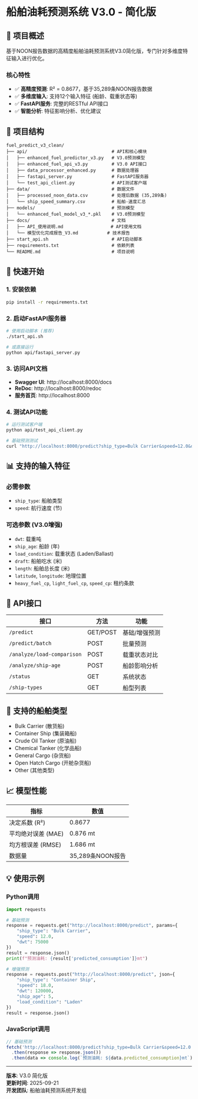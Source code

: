 # 船舶油耗预测系统 V3.0 - 简化版

## 🎯 项目概述

基于NOON报告数据的高精度船舶油耗预测系统V3.0简化版，专门针对多维度特征输入进行优化。

### 核心特性
- ✅ **高精度预测**: R² = 0.8677，基于35,289条NOON报告数据
- ✅ **多维度输入**: 支持12个输入特征 (船龄、载重状态等)
- ✅ **FastAPI服务**: 完整的RESTful API接口
- ✅ **智能分析**: 特征影响分析、优化建议

## 📁 项目结构

```
fuel_predict_v3_clean/
├── api/                                # API和核心模块
│   ├── enhanced_fuel_predictor_v3.py   # V3.0预测模型
│   ├── enhanced_fuel_api_v3.py         # V3.0 API接口
│   ├── data_processor_enhanced.py      # 数据处理器
│   ├── fastapi_server.py               # FastAPI服务器
│   └── test_api_client.py              # API测试客户端
├── data/                               # 数据文件
│   ├── processed_noon_data.csv         # 处理后数据 (35,289条)
│   └── ship_speed_summary.csv          # 船舶-速度汇总
├── models/                             # 预测模型
│   └── enhanced_fuel_model_v3_*.pkl    # V3.0预测模型
├── docs/                               # 文档
│   ├── API_使用说明.md                  # API使用文档
│   └── 模型优化完成报告_V3.md           # 技术报告
├── start_api.sh                        # API启动脚本
├── requirements.txt                    # 依赖列表
└── README.md                           # 项目说明
```

## 🚀 快速开始

### 1. 安装依赖
```bash
pip install -r requirements.txt
```

### 2. 启动FastAPI服务器
```bash
# 使用启动脚本 (推荐)
./start_api.sh

# 或直接运行
python api/fastapi_server.py
```

### 3. 访问API文档
- **Swagger UI**: http://localhost:8000/docs
- **ReDoc**: http://localhost:8000/redoc
- **服务首页**: http://localhost:8000

### 4. 测试API功能
```bash
# 运行测试客户端
python api/test_api_client.py

# 基础预测测试
curl "http://localhost:8000/predict?ship_type=Bulk Carrier&speed=12.0&dwt=75000"
```

## 📊 支持的输入特征

### 必需参数
- `ship_type`: 船舶类型
- `speed`: 航行速度 (节)

### 可选参数 (V3.0增强)
- `dwt`: 载重吨
- `ship_age`: 船龄 (年)
- `load_condition`: 载重状态 (Laden/Ballast)
- `draft`: 船舶吃水 (米)
- `length`: 船舶总长度 (米)
- `latitude`, `longitude`: 地理位置
- `heavy_fuel_cp`, `light_fuel_cp`, `speed_cp`: 租约条款

## 🔧 API接口

| 接口 | 方法 | 功能 |
|------|------|------|
| `/predict` | GET/POST | 基础/增强预测 |
| `/predict/batch` | POST | 批量预测 |
| `/analyze/load-comparison` | POST | 载重状态对比 |
| `/analyze/ship-age` | POST | 船龄影响分析 |
| `/status` | GET | 系统状态 |
| `/ship-types` | GET | 船型列表 |

## 🚢 支持的船舶类型

- Bulk Carrier (散货船)
- Container Ship (集装箱船)
- Crude Oil Tanker (原油船)
- Chemical Tanker (化学品船)
- General Cargo (杂货船)
- Open Hatch Cargo (开舱杂货船)
- Other (其他类型)

## 📈 模型性能

| 指标 | 数值 |
|------|------|
| 决定系数 (R²) | 0.8677 |
| 平均绝对误差 (MAE) | 0.876 mt |
| 均方根误差 (RMSE) | 1.686 mt |
| 数据量 | 35,289条NOON报告 |

## 💡 使用示例

### Python调用
```python
import requests

# 基础预测
response = requests.get("http://localhost:8000/predict", params={
    "ship_type": "Bulk Carrier",
    "speed": 12.0,
    "dwt": 75000
})
result = response.json()
print(f"预测油耗: {result['predicted_consumption']}mt")

# 增强预测
response = requests.post("http://localhost:8000/predict", json={
    "ship_type": "Container Ship",
    "speed": 18.0,
    "dwt": 120000,
    "ship_age": 5,
    "load_condition": "Laden"
})
result = response.json()
```

### JavaScript调用
```javascript
// 基础预测
fetch('http://localhost:8000/predict?ship_type=Bulk Carrier&speed=12.0')
  .then(response => response.json())
  .then(data => console.log(`预测油耗: ${data.predicted_consumption}mt`));
```

---

**版本**: V3.0 简化版  
**更新时间**: 2025-09-21  
**开发团队**: 船舶油耗预测系统开发组
